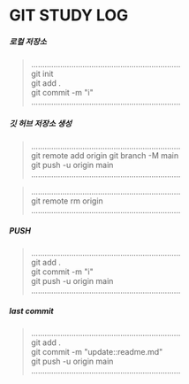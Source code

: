 # GIT STUDY LOG


##### 로컬 저장소
> ...................................................................  
git init  
git add .  
git commit -m "i"  
> ...................................................................  

##### 깃 허브 저장소 생성
> ...................................................................  
git remote add origin
git branch -M main  
git push -u origin main  
> ...................................................................  

> ...................................................................  
git remote rm origin  
> ...................................................................  




##### PUSH
> ...................................................................  
git add .  
git commit -m "i"  
git push -u origin main  
> ...................................................................  


##### last commit
> ...................................................................  
git add .  
git commit -m "update::readme.md"  
git push -u origin main  
> ...................................................................  

